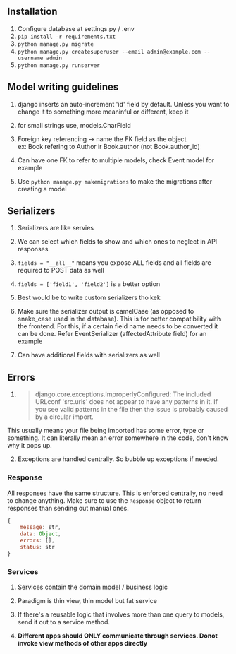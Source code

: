 ## Installation

1. Configure database at settings.py / .env
2. `pip install -r requirements.txt`
3. `python manage.py migrate`
4. `python manage.py createsuperuser --email admin@example.com --username admin`
5. `python manage.py runserver`


## Model writing guidelines

1. django inserts an auto-increment 'id' field by default. Unless you want to change it to something more meaninful or different, keep it

2. for small strings use, models.CharField

3. Foreign key referencing -> name the FK field as the object  
    ex: Book refering to Author ir Book.author (not Book.author_id)

4. Can have one FK to refer to multiple models, check Event model for example

5. Use `python manage.py makemigrations` to make the migrations after creating a model


## Serializers

1. Serializers are like servies

2. We can select which fields to show and which ones to neglect in API responses

3. `fields = "__all__"` means you expose ALL fields and all fields are required to POST data as well

4. `fields = ['field1', 'field2']` is a better option

5. Best would be to write custom serializers tho kek

6. Make sure the serializer output is camelCase (as opposed to snake_case used in the database). This is for better compatibility with the frontend. For this, if a certain field name needs to be converted it can be done. Refer EventSerializer (affectedAttribute field) for an example

7. Can have additional fields with serializers as well


## Errors

1. >django.core.exceptions.ImproperlyConfigured: The included URLconf 'src.urls' does not appear to have any patterns in it. If you see valid patterns in the file then the issue is probably caused by a circular import.

This usually means your file being imported has some error, type or something.
It can literally mean an error somewhere in the code, don't know why it pops up.

2. Exceptions are handled centrally. So bubble up exceptions if needed.

### Response

All responses have the same structure. This is enforced centrally, no need to change anything. Make sure to use the `Response` object to return responses than sending out manual ones.

```js
{
    message: str,
    data: Object,
    errors: [],
    status: str
}
```


### Services

1. Services contain the domain model / business logic

2. Paradigm is thin view, thin model but fat service

3. If there's a reusable logic that involves more than one query to models, send it out to a service method.

4. **Different apps should ONLY communicate through services. Donot invoke view methods of other apps directly**

